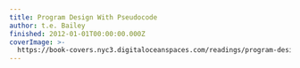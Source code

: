 ```yaml
---
title: Program Design With Pseudocode
author: t.e. Bailey
finished: 2012-01-01T00:00:00.000Z
coverImage: >-
  https://book-covers.nyc3.digitaloceanspaces.com/readings/program-design-with-pseudocode-01.jpg
---
```


